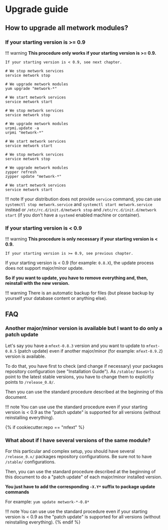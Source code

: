 # Upgrade guide

## How to upgrade all metwork modules?

### If your starting version is >= 0.9

!!! warning
    **This procedure only works if your starting version is >= 0.9.**

    If your starting version is < 0.9, see next chapter.

```console tab="CentOS/Fedora"
# We stop metwork services
service metwork stop

# We upgrade metwork modules
yum upgrade "metwork-*"

# We start metwork services
service metwork start
```

```console tab="Mageia"
# We stop metwork services
service metwork stop

# We upgrade metwork modules
urpmi.update -a
urpmi "metwork-*"

# We start metwork services
service metwork start
```

```console tab="SUSE"
# We stop metwork services
service metwork stop

# We upgrade metwork modules
zypper refresh
zypper update "metwork-*"

# We start metwork services
service metwork start
```

!!! note
    If your distribution does not provide `service` command, you can use
    `systemctl stop metwork.service` and `systemctl start metwork.service` instead
     or `/etc/rc.d/init.d/metwork stop` and `/etc/rc.d/init.d/metwork start`
    (if you don't have a `systemd` enabled machine or container).

### If your starting version is < 0.9

!!! warning
    **This procedure is only necessary if your starting version is < 0.9.**

    If your starting version is >= 0.9, see previous chapter.

If your starting version is < 0.9 (for example: `0.8.X`), the update process
does not support major/minor update.

**So if you want to update, you have to remove everything and, then, reinstall
with the new version.**

!!! warning
    There is an automatic backup for files (but please backup by yourself
    your database content or anything else).

## FAQ

### Another major/minor version is available but I want to do only a patch update

Let's say you have a `mfext-0.8.3` version and you want to update to `mfext-0.8.5`
(patch update) even if another major/minor (for example: `mfext-0.9.Z`) version is available.

To do that, you have first to check (and change if necessary) your packages repository configuration (see "Installation Guide"). As `/stable/` `BaseUrls` point to the latest stable
versions, you have to change them to explicitly points to `/release_0.8/`.

Then you can use the standard procedure described at the beginning of this document.

!!! note
    You can use use the standard procedure even if your starting version is < 0.9 as
    the "patch update" is supported for all versions (without reinstalling everything).

{% if cookiecutter.repo == "mfext" %}
### What about if I have several versions of the same module?

For this particular and complex setup, you should have several `/release_0.x/`
packages repository configurations. Be sure not to have `/stable/` configurations.

Then, you can use the standard procedure described at the beginning of this document
to do a "patch update" of each major/minor installed version.

**You just have to add the corresponding `-X.Y*` suffix to package update commands**

For example: `yum update metwork-*-0.8*`

!!! note
    You can use use the standard procedure even if your starting version is < 0.9 as
    the "patch update" is supported for all versions (without reinstalling everything).
{% endif %}
